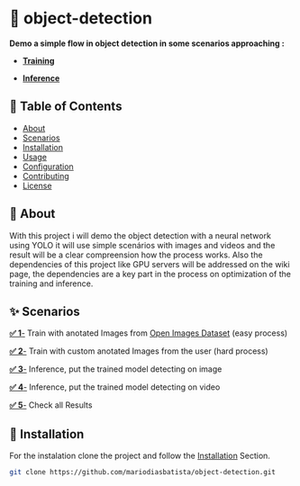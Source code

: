 # 🚀 object-detection

**Demo a simple flow in object detection in some scenarios approaching  :**

  * **[Training](https://github.com/mariodiasbatista/object-detection/wiki/Training)**

  * **[Inference](https://github.com/mariodiasbatista/object-detection/wiki/Inference)**

## 📌 Table of Contents  

- [About](#about)  
- [Scenarios](#scenarios)  
- [Installation](#installation)  
- [Usage](#usage)  
- [Configuration](#configuration)  
- [Contributing](#contributing)  
- [License](#license)  

## 📖 About  
  
With this project i will demo the object detection with a neural network using YOLO it will use simple scenários with images and videos and the result will be a clear compreension how the process works.
Also the dependencies of this project like GPU servers will be addressed on the wiki page, the dependencies are a key part in the process on optimization of the training and inference. 

## ✨ Scenarios  

[**✅ 1**-](https://github.com/mariodiasbatista/object-detection/wiki/Scenarios#scenario-1) Train with anotated Images from [Open Images Dataset](https://storage.googleapis.com/openimages/web/visualizer/index.html) (easy process)

[**✅ 2**-](https://github.com/mariodiasbatista/object-detection/wiki/Scenarios#scenario-2) Train with custom anotated Images from the user (hard process)

[**✅ 3**-](https://github.com/mariodiasbatista/object-detection/wiki/Scenarios#scenario-3) Inference, put the trained model detecting on image 

[**✅ 4**-](https://github.com/mariodiasbatista/object-detection/wiki/Scenarios#scenario-4) Inference, put the trained model detecting on video 

[**✅ 5**-](https://github.com/mariodiasbatista/object-detection/wiki/Scenarios#scenario-5) Check all Results

## 🔧 Installation  
For the instalation clone the project
and follow the [Installation](https://github.com/mariodiasbatista/object-detection/wiki/Installation) Section. 

```bash
git clone https://github.com/mariodiasbatista/object-detection.git
```
